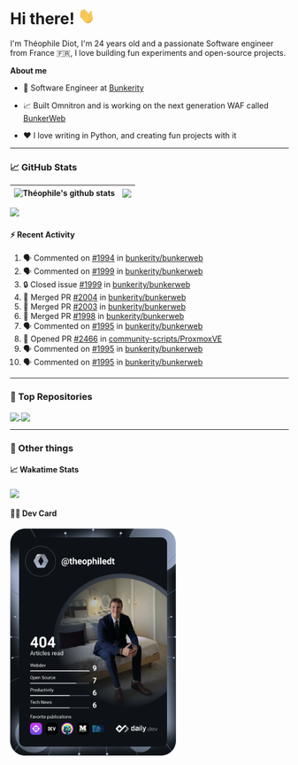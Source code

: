 # Hi there! <img src="./wave.gif" width="30px" height="30px" />

I'm Théophile Diot, I'm 24 years old and a passionate Software engineer from France 🇫🇷, I love building fun experiments and open-source projects.

**About me**

- 💼 Software Engineer at [Bunkerity](https://www.bunkerity.com/)

- 📈 Built Omnitron and is working on the next generation WAF called [BunkerWeb](https://www.bunkerweb.io)

- ❤️ I love writing in Python, and creating fun projects with it

---

### 📈 GitHub Stats

| <img align="center" src="https://github-readme-stats.vercel.app/api?username=TheophileDiot&show_icons=true&include_all_commits=true&theme=algolia&hide_border=true&rank_icon=github" alt="Théophile's github stats" /> | <img align="center" src="https://github-readme-stats.vercel.app/api/top-langs/?username=TheophileDiot&layout=compact&theme=algolia&hide_border=true" /> |
| ---------------------------------------------------------------------------------------------------------------------------------------------------------------------------------------------------------------------- | ------------------------------------------------------------------------------------------------------------------------------------------------------- |

![](https://github-readme-activity-graph.vercel.app/graph?username=TheophileDiot&theme=tokyo-night)

#### :zap: Recent Activity

<!--START_SECTION:activity-->
1. 🗣 Commented on [#1994](https://github.com/bunkerity/bunkerweb/issues/1994#issuecomment-2666157460) in [bunkerity/bunkerweb](https://github.com/bunkerity/bunkerweb)
2. 🗣 Commented on [#1999](https://github.com/bunkerity/bunkerweb/issues/1999#issuecomment-2666156130) in [bunkerity/bunkerweb](https://github.com/bunkerity/bunkerweb)
3. 🔒 Closed issue [#1999](https://github.com/bunkerity/bunkerweb/issues/1999) in [bunkerity/bunkerweb](https://github.com/bunkerity/bunkerweb)
4. 🎉 Merged PR [#2004](https://github.com/bunkerity/bunkerweb/pull/2004) in [bunkerity/bunkerweb](https://github.com/bunkerity/bunkerweb)
5. 🎉 Merged PR [#2003](https://github.com/bunkerity/bunkerweb/pull/2003) in [bunkerity/bunkerweb](https://github.com/bunkerity/bunkerweb)
6. 🎉 Merged PR [#1998](https://github.com/bunkerity/bunkerweb/pull/1998) in [bunkerity/bunkerweb](https://github.com/bunkerity/bunkerweb)
7. 🗣 Commented on [#1995](https://github.com/bunkerity/bunkerweb/issues/1995#issuecomment-2664863432) in [bunkerity/bunkerweb](https://github.com/bunkerity/bunkerweb)
8. 💪 Opened PR [#2466](https://github.com/community-scripts/ProxmoxVE/pull/2466) in [community-scripts/ProxmoxVE](https://github.com/community-scripts/ProxmoxVE)
9. 🗣 Commented on [#1995](https://github.com/bunkerity/bunkerweb/issues/1995#issuecomment-2663259060) in [bunkerity/bunkerweb](https://github.com/bunkerity/bunkerweb)
10. 🗣 Commented on [#1995](https://github.com/bunkerity/bunkerweb/issues/1995#issuecomment-2663127246) in [bunkerity/bunkerweb](https://github.com/bunkerity/bunkerweb)
<!--END_SECTION:activity-->

---

### 🔧 Top Repositories

<a href="https://github.com/bunkerity/bunkerweb">
  <img align="center" src="https://github-readme-stats.vercel.app/api/pin/?username=Bunkerity&repo=bunkerweb&theme=algolia" />
</a>
<a href="https://github.com/TheophileDiot/Omnitron">
  <img align="center" src="https://github-readme-stats.vercel.app/api/pin/?username=TheophileDiot&repo=Omnitron&theme=algolia" />
</a>

---

### 🎉 Other things

#### 📈 Wakatime Stats

<a href="https://wakatime.com/@theophile_bunkerity">
  <img align="center" src="https://github-readme-stats.vercel.app/api/wakatime?username=3aa5ce41-c253-43d9-8441-a721e446a45f&layout=compact&theme=algolia" />
</a>

#### 👨‍💻 Dev Card

<a href="https://app.daily.dev/TheophileDt">
  <img src="./devcard.svg" width="300" alt="Théophile Diot's Dev Card"/>
</a>
